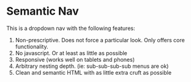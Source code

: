 # Semantic Nav

This is a dropdown nav with the following features:

1. Non-prescriptive. Does not force a particular look. Only offers core functionality.
1. No javascript. Or at least as little as possible
1. Responsive (works well on tablets and phones)
1. Arbitrary nesting depth. (ie: sub-sub-sub-sub menus are ok)
1. Clean and semantic HTML with as little extra cruft as possible

